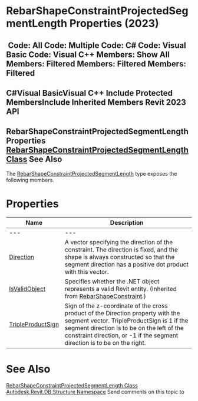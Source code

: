 # RebarShapeConstraintProjectedSegmentLength Properties (2023)

﻿
 Code: All Code: Multiple Code: C# Code: Visual Basic Code: Visual C++  Members: Show All Members: Filtered Members: Filtered Members: Filtered   
---  
C#Visual BasicVisual C++
Include Protected MembersInclude Inherited Members
Revit 2023 API  
---  
RebarShapeConstraintProjectedSegmentLength Properties  
[RebarShapeConstraintProjectedSegmentLength Class](a41486b4-25c4-c955-f1ab-c585ffb92bd2.md "RebarShapeConstraintProjectedSegmentLength Class") See Also  
---  
The [RebarShapeConstraintProjectedSegmentLength](a41486b4-25c4-c955-f1ab-c585ffb92bd2.md "RebarShapeConstraintProjectedSegmentLength Class") type exposes the following members.
# Properties
| Name | Description |
| --- | --- |
| --- | --- | --- |
| [Direction](ac104515-67aa-8988-1197-ed1093b2ad28.md "Direction Property") | A vector specifying the direction of the constraint. The direction is fixed, and the shape is always constructed so that the segment direction has a positive dot product with this vector. |
| [IsValidObject](11bccb40-f634-003a-439b-88308d41d04f.md "IsValidObject Property") | Specifies whether the .NET object represents a valid Revit entity.  (Inherited from [RebarShapeConstraint](21c642f3-7aae-759b-4aac-ff4e2dd77d57.md "RebarShapeConstraint Class").) |
| [TripleProductSign](328f466e-e8f3-f393-968e-75ca63c9d441.md "TripleProductSign Property") | Sign of the z-coordinate of the cross product of the Direction property with the segment vector. TripleProductSign is 1 if the segment direction is to be on the left of the constraint direction, or -1 if the segment direction is to be on the right. |

# See Also
[RebarShapeConstraintProjectedSegmentLength Class](a41486b4-25c4-c955-f1ab-c585ffb92bd2.md "RebarShapeConstraintProjectedSegmentLength Class")
[Autodesk.Revit.DB.Structure Namespace](d586b341-f687-9d90-e96d-255806b7d4fc.md "Autodesk.Revit.DB.Structure Namespace")
Send comments on this topic to 